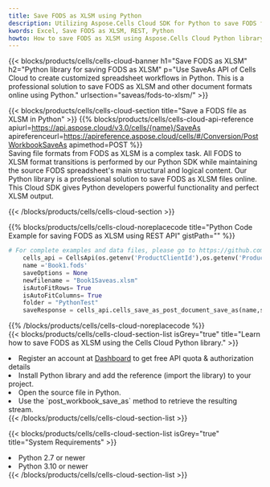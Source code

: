 ```yaml
---
title: Save FODS as XLSM using Python 
description: Utilizing Aspose.Cells Cloud SDK for Python to save FODS format file as XLSM format file. 
kwords: Excel, Save FODS as XLSM, REST, Python
howto: How to save FODS as XLSM using Aspose.Cells Cloud Python library.
---
```



{{< blocks/products/cells/cells-cloud-banner h1="Save FODS as XLSM" h2="Python library for saving FODS as XLSM" p="Use SaveAs API of Cells Cloud to create customized spreadsheet workflows in Python. This is a professional solution to save FODS as XLSM and other document formats online using Python." urlsection="saveas/fods-to-xlsm/" >}}

{{< blocks/products/cells/cells-cloud-section  title="Save a FODS file as XLSM in Python" >}}
{{% blocks/products/cells/cells-cloud-api-reference  apiurl=https://api.aspose.cloud/v3.0/cells/{name}/SaveAs  apireferenceurl=https://apireference.aspose.cloud/cells/#/Conversion/PostWorkbookSaveAs  apimethod=POST %}}
<br/>
Saving file formats from FODS as XLSM is a complex task. All FODS to XLSM format transitions is performed by our Python SDK while maintaining the source FODS spreadsheet's main structural and logical content. Our Python library is a professional solution to save FODS as XLSM files online. This Cloud SDK gives Python developers powerful functionality and perfect XLSM output.

{{< /blocks/products/cells/cells-cloud-section >}}

{{% blocks/products/cells/cells-cloud-noreplacecode title="Python Code Example for saving FODS as XLSM using REST API" gistPath="" %}}
  
```python
# For complete examples and data files, please go to https://github.com/aspose-cells-cloud/aspose-cells-cloud-python/
    cells_api = CellsApi(os.getenv('ProductClientId'),os.getenv('ProductClientSecret'))
    name ='Book1.fods'    
    saveOptions = None
    newfilename = "Book1Saveas.xlsm"
    isAutoFitRows= True
    isAutoFitColumns= True
    folder = "PythonTest"
    saveResponse = cells_api.cells_save_as_post_document_save_as(name,save_options=saveOptions, newfilename=(folder +'/' + newfilename),folder=folder)
```
  
{{% /blocks/products/cells/cells-cloud-noreplacecode  %}}
<br/>
{{< blocks/products/cells/cells-cloud-section-list isGrey="true"  title="Learn how to save FODS as XLSM using the Cells Cloud Python library." >}}
<li>Register an account at <a href="https://dashboard.aspose.cloud/">Dashboard</a> to get free API quota & authorization details</li>
<li>Install Python library and add the reference (import the library) to your project.</li>
<li>Open the source file in Python.</li>
<li>Use the `post_workbook_save_as` method to retrieve the resulting stream.</li>
{{< /blocks/products/cells/cells-cloud-section-list >}}

{{< blocks/products/cells/cells-cloud-section-list isGrey="true"  title="System Requirements" >}}
<li>Python 2.7 or newer</li>
<li>Python 3.10 or newer</li>
{{< /blocks/products/cells/cells-cloud-section-list >}}

